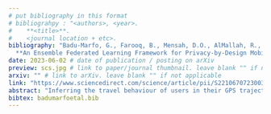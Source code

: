 ```yaml
---
# put bibliography in this format
# bibliograhpy : "<authors>, <year>.
#    **<title>**.
#    <journal location + etc>.
bibliography: "Badu-Marfo, G., Farooq, B., Mensah, D.O., AlMallah, R., 2023.
  **An Ensemble Federated Learning Framework for Privacy-by-Design Mobility Behaviour Inference in Smart Cities**. Sustainable Cities and Society." # surround Title with **<title>**
date: 2023-06-02 # date of publication / posting on arXiv
preview: scs.jpg # link to paper/journal thumbnail. leave blank "" if not applicable
arxiv: "" # link to arXiv. leave blank "" if not applicable
link: "https://www.sciencedirect.com/science/article/pii/S2210670723003141" # link to journal publication. leave blank "" if not applicable
abstract: "Inferring the travel behaviour of users in their GPS trajectories, while protecting their privacy is a significant issue for smart and sustainable cities. To address this challenge, we use Federated Learning (FL), a privacy-preserving machine learning technique that aims at collaboratively training a robust global model by accessing users’ locally trained models, but not their data. Specifically, we design a novel eNsemble federATed leArning framework for mobiLity InfErence (NATALIE) framework. The ensemble method combines the outputs from different DNN models learned via FL and shows an accuracy that surpasses comparable models reported in the literature. Extensive benchmarking experiments on open-access MTL Trajét and GeoLife GPS datasets demonstrate that the proposed inference model can achieve comparable accuracy in the identification of mode of travel without compromising privacy. The evaluation of the proposed model against non-i.i.d. data at varying sample sizes and different worker numbers shows improved performance. Findings are expected to contribute to the advancement of the transportation sector in smart and sustainable cities."
bibtex: badumarfoetal.bib
---
```

